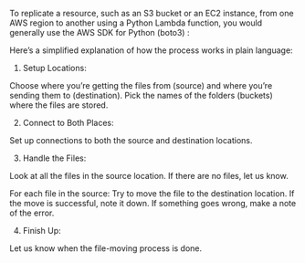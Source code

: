 To replicate a resource, such as an S3 bucket or an EC2 instance, from one AWS region to another using a Python Lambda function, you would generally use the AWS SDK for Python (boto3) : 

Here’s a simplified explanation of how the process works in plain language:

1. Setup Locations:

Choose where you’re getting the files from (source) and where you’re sending them to (destination).
Pick the names of the folders (buckets) where the files are stored.

2. Connect to Both Places:

Set up connections to both the source and destination locations.

3. Handle the Files:

Look at all the files in the source location.
If there are no files, let us know.

For each file in the source:
  Try to move the file to the destination location.
  If the move is successful, note it down.
  If something goes wrong, make a note of the error.

4. Finish Up:

Let us know when the file-moving process is done.

